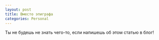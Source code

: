```yaml
---
layout: post
title: Вместо эпиграфа 
categories: Personal
---
```


Ты не будешь не знать чего-то, если напишешь об этом статью в блог!
